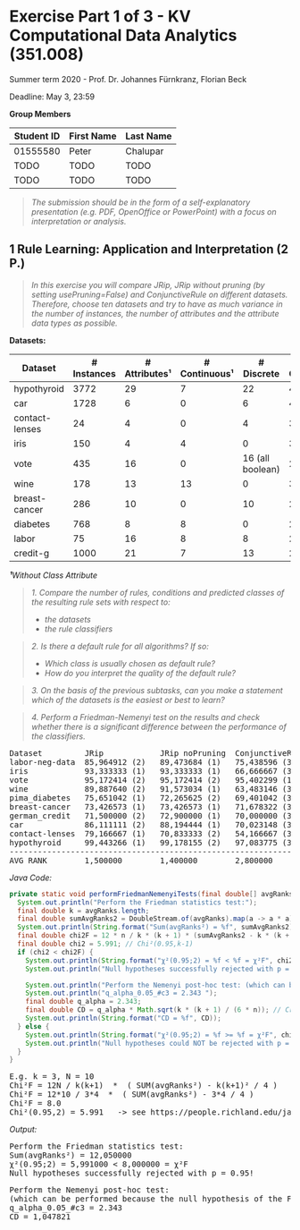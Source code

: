 # Exercise Part 1 of 3 - KV Computational Data Analytics (351.008)
Summer term 2020 - Prof. Dr. Johannes Fürnkranz, Florian Beck

Deadline: May 3, 23:59

**Group Members**

| Student ID    | First Name  | Last Name      |
| --------------|-------------|----------------|
| 01555580      | Peter       | Chalupar       |
| TODO      | TODO      | TODO         |
| TODO      | TODO       | TODO     |

> *The submission should be in the form of a self-explanatory presentation (e.g. PDF, OpenOffice or PowerPoint) with a focus on interpretation or analysis.*

## 1 Rule Learning: Application and Interpretation (2 P.)

> *In this exercise you will compare JRip, JRip without pruning (by setting usePruning=False) and ConjunctiveRule on different datasets. Therefore, choose ten datasets and try to have as much variance in the number of instances, the number of attributes and the attribute data types as possible.*

**Datasets:**

| Dataset | # Instances | # Attributes¹ | # Continuous¹ | # Discrete | # Classes |
| ------- |------------ | ------------- | ------------- | ---------- | --------- |
| hypothyroid | 3772 | 29 | 7 | 22 | 4 |
| car | 1728 | 6 | 0 | 6 | 4 |
| contact-lenses | 24 | 4 | 0 | 4 | 3 |
| iris | 150 | 4 | 4 | 0 | 3 |
| vote | 435 | 16 | 0 | 16 (all boolean) | 2 |
| wine | 178 | 13 | 13 | 0 | 3 |
| breast-cancer | 286 | 10 | 0 | 10 | 2 |
| diabetes | 768 | 8 | 8 | 0 | 2 |
| labor | 75 | 16 | 8 | 8 | 2 |
| credit-g | 1000 | 21 | 7 | 13 | 2 |

***¹**Without Class Attribute*

> *1. Compare the number of rules, conditions and predicted classes of the resulting rule sets with respect to:*
> - *the datasets*
> - *the rule classifiers*

> *2. Is there a default rule for all algorithms? If so:*
> - *Which class is usually chosen as default rule?*
> - *How do you interpret the quality of the default rule?*

> *3. On the basis of the previous subtasks, can you make a statement which of the datasets is the easiest or best to learn?*

> *4. Perform a Friedman-Nemenyi test on the results and check whether there is a significant difference between the performance of the classifiers.*

<pre>
Dataset         JRip            JRip noPruning  ConjunctiveRule
labor-neg-data  85,964912 (2)   89,473684 (1)   75,438596 (3)
iris            93,333333 (1)   93,333333 (1)   66,666667 (3)
vote            95,172414 (2)   95,172414 (2)   95,402299 (1)
wine            89,887640 (2)   91,573034 (1)   63,483146 (3)
pima_diabetes   75,651042 (1)   72,265625 (2)   69,401042 (3)
breast-cancer   73,426573 (1)   73,426573 (1)   71,678322 (3)
german_credit   71,500000 (2)   72,900000 (1)   70,000000 (3)
car             86,111111 (2)   88,194444 (1)   70,023148 (3)
contact-lenses  79,166667 (1)   70,833333 (2)   54,166667 (3)
hypothyroid     99,443266 (1)   99,178155 (2)   97,083775 (3)
---------------------------------------------------------------
AVG RANK        1,500000        1,400000        2,800000
</pre>

*Java Code:*
```java
private static void performFriedmanNemenyiTests(final double[] avgRanks, final double n) {
  System.out.println("Perform the Friedman statistics test:");
  final double k = avgRanks.length;
  final double sumAvgRanks2 = DoubleStream.of(avgRanks).map(a -> a * a).sum();
  System.out.println(String.format("Sum(avgRanks²) = %f", sumAvgRanks2));
  final double chi2F = 12 * n / k * (k + 1) * (sumAvgRanks2 - k * (k + 1) * (k + 1) / 4);
  final double chi2 = 5.991; // Chi²(0.95,k-1)
  if (chi2 < chi2F) {
    System.out.println(String.format("χ²(0.95;2) = %f < %f = χ²F", chi2, chi2F));
    System.out.println("Null hypotheses successfully rejected with p = 0.95!");

    System.out.println("Perform the Nemenyi post-hoc test: (which can be performed because the null hypothesis of the Friedman is rejected)");
    System.out.println("q_alpha_0.05_#c3 = 2.343 ");
    final double q_alpha = 2.343;
    final double CD = q_alpha * Math.sqrt(k * (k + 1) / (6 * n)); // Critical Distance between pairs of avgRanks
    System.out.println(String.format("CD = %f", CD));
  } else {
    System.out.println(String.format("χ²(0.95;2) = %f >= %f = χ²F", chi2, chi2F));
    System.out.println("Null hypotheses could NOT be rejected with p = 0.95!");
  }
}
```

<pre>
E.g. k = 3, N = 10
Chi²F = 12N / k(k+1)  *  ( SUM(avgRanks²) - k(k+1)² / 4 )
Chi²F = 12*10 / 3*4  *  ( SUM(avgRanks²) - 3*4 / 4 )
Chi²F = 8.0
Chi²(0.95,2) = 5.991   -> see https://people.richland.edu/james/lecture/m170/tbl-chi.html
</pre>

*Output:*
<pre>
Perform the Friedman statistics test:
Sum(avgRanks²) = 12,050000
χ²(0.95;2) = 5,991000 < 8,000000 = χ²F
Null hypotheses successfully rejected with p = 0.95!
</pre>

<pre>
Perform the Nemenyi post-hoc test: 
(which can be performed because the null hypothesis of the Friedman is rejected)
q_alpha_0.05_#c3 = 2.343
CD = 1,047821
</pre>
